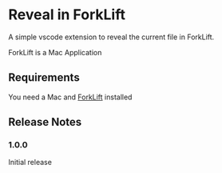 # Reveal in ForkLift

A simple vscode extension to reveal the current file in ForkLift.

ForkLift is a Mac Application

## Requirements

You need a Mac and [ForkLift](https://www.binarynights.com) installed

## Release Notes

### 1.0.0

Initial release